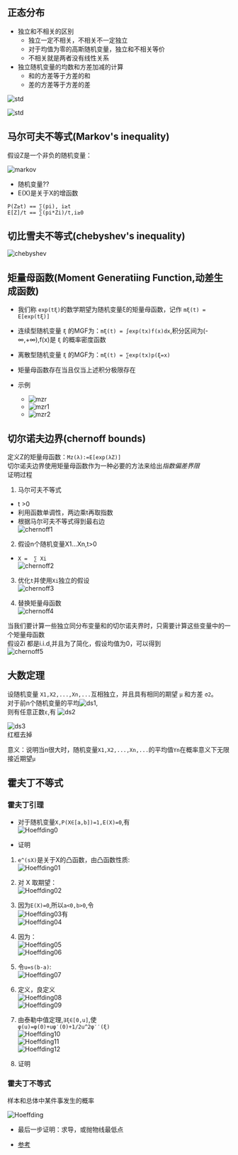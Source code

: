 ## 正态分布
* 独立和不相关的区别
  - 独立一定不相关，不相关不一定独立
  - 对于均值为零的高斯随机变量，独立和不相关等价
  - 不相关就是两者没有线性关系
* 独立随机变量的均数和方差加减的计算
  - 和的方差等于方差的和
  - 差的方差等于方差的差  

![std](../../image/std_f.png)

![std](../../image/std.png)

## 马尔可夫不等式(Markov's inequality)
假设Z是一个非负的随机变量：

![markov](../image/markov.png)

* 随机变量??
* E(X)是关于X的增函数

```
P(Z≥t) == ∑(pi), i≥t
E[Z]/t == ∑(pi*Zi)/t,i≥0
```
## 切比雪夫不等式(chebyshev's inequality)

![chebyshev](../image/chebyshev.png)


## 矩量母函数(Moment Generatiing Function,动差生成函数)
* 我们称 `exp(tξ)`的数学期望为随机变量ξ的矩量母函数，记作 `mξ(t) = Ε[exp(tξ)]`  
* 连续型随机变量 `ξ` 的MGF为：`mξ(t) = ∫exp(tx)f(x)dx`,积分区间为(-∞,+∞),f(x)是 `ξ` 的概率密度函数
* 离散型随机变量 `ξ` 的MGF为：`mξ(t) = ∑exp(tx)p(ξ=x)` 
* 矩量母函数存在当且仅当上述积分极限存在

* 示例
  * ![mzr](../image/mzr.png)
  * ![mzr1](../image/mzr1.png)
  * ![mzr2](../image/mzr2.png)

## 切尔诺夫边界(chernoff bounds)

定义Z的矩量母函数：`Mz(λ):=E[exp(λZ)]`  
切尔诺夫边界使用矩量母函数作为一种必要的方法来给出*指数偏差界限*  
证明过程  
1. 马尔可夫不等式
  - t >0  
  - 利用函数单调性，两边乘t再取指数
  - 根据马尔可夫不等式得到最右边  
![chernoff1](../image/chernoff1.png)

2. 假设n个随机变量X1...Xn,t>0
  - `X =  ∑ Xi`  
![chernoff2](../image/chernoff2.png)

3. 优化`t`并使用`Xi`独立的假设  
![chernoff3](../image/chernoff3.png)

4. 替换矩量母函数  
![chernoff4](../image/chernoff4.png)


当我们要计算一些独立同分布变量和的切尔诺夫界时，只需要计算这些变量中的一个矩量母函数  
假设Zi 都是i.i.d,并且为了简化，假设均值为0，可以得到  
![chernoff5](../image/chernoff5.png)

## 大数定理
设随机变量 `X1,X2,...,Xn,...`互相独立，并且具有相同的期望 `μ` 和方差 `σ2`。  
对于前n个随机变量的平均![ds1](../image/ds1.png),  
则有任意正数`ε`,有 ![ds2](../image/ds2.png)

![ds3](../image/ds3.png)   
红框去掉

意义：说明当n很大时，随机变量`X1,X2,...,Xn,...`的平均值`Yn`在概率意义下无限接近期望`μ`

## 霍夫丁不等式

### 霍夫丁引理

* 对于随机变量`X,P(X∈[a,b])=1,E(X)=0`,有  
![Hoeffding0](../image/hoeffding0.png)

* 证明
 1. `e^(sX)`是关于X的凸函数，由凸函数性质:  
 ![Hoeffding01](../image/hoeffding01.png)

 2. 对 X 取期望：  
 ![Hoeffding02](../image/hoeffding02.png)

 3. 因为`E(X)=0`,所以`a<0,b>0`,令  
 ![Hoeffding03](../image/hoeffding03.png)有  
 ![Hoeffding04](../image/hoeffding04.png)  

 4. 因为：  
 ![Hoeffding05](../image/hoeffding05.png)     
 ![Hoeffding06](../image/hoeffding06.png)
   
 5. 令`u=s(b-a)`:  
 ![Hoeffding07](../image/hoeffding07.png)  

 6. 定义，良定义   
 ![Hoeffding08](../image/hoeffding08.png)     
 ![Hoeffding09](../image/hoeffding09.png) 

 7. 由泰勒中值定理,`∃ξ∈[0,u]`,使  
 `φ(u)=φ(0)+uφ′(0)+1/2u^2φ′′(ξ)`    
 ![Hoeffding10](../image/hoeffding10.png)    
 ![Hoeffding11](../image/hoeffding11.png)   
 ![Hoeffding12](../image/hoeffding12.png)   

 8. 证明


### 霍夫丁不等式

样本和总体中某件事发生的概率

![Hoeffding](../image/hoeffding.png)

* 最后一步证明：求导，或抛物线最低点

* [参考](https://www.cnblogs.com/qizhou/p/12843557.html)